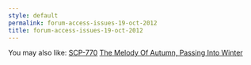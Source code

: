 ```yaml
---
style: default
permalink: forum-access-issues-19-oct-2012
title: forum-access-issues-19-oct-2012
---
```

You may also like:
[SCP-770](http://scp-wiki.net/scp-770)
[The Melody Of Autumn, Passing Into Winter](http://scp-wiki.net/the-melody-of-autumn-passing-into-winter)